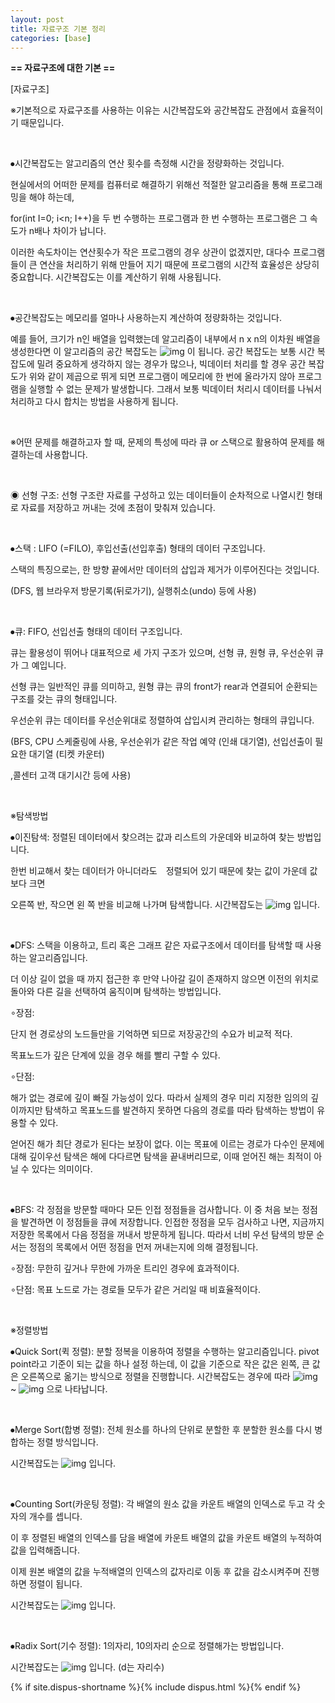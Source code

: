 ```yaml
---
layout: post
title: 자료구조 기본 정리
categories: [base]
---
```


**== 자료구조에 대한 기본 ==**<br>

[자료구조]

※기본적으로 자료구조를 사용하는 이유는 시간복잡도와 공간복잡도 관점에서 효율적이기 때문입니다.

​     

⦁시간복잡도는 알고리즘의 연산 횟수를 측정해 시간을 정량화하는 것입니다.

현실에서의 어떠한 문제를 컴퓨터로 해결하기 위해선 적절한 알고리즘을 통해 프로그래밍을 해야 하는데,

for(int I=0; i<n; I++)을 두 번 수행하는 프로그램과 한 번 수행하는 프로그램은 그 속도가 n배나 차이가 납니다.

이러한 속도차이는 연산횟수가 작은 프로그램의 경우 상관이 없겠지만, 대다수 프로그램들이 큰 연산을 처리하기 위해 만들어 지기 때문에 프로그램의 시간적 효율성은 상당히 중요합니다. 시간복잡도는 이를 계산하기 위해 사용됩니다.

​     

⦁공간복잡도는 메모리를 얼마나 사용하는지 계산하여 정량화하는 것입니다.

예를 들어, 크기가 n인 배열을 입력했는데 알고리즘이 내부에서 n x n의 이차원 배열을 생성한다면 이 알고리즘의 공간 복잡도는   ![img](file:///C:\Users\User\AppData\Local\Temp\DRW00002ea4612f.gif)  이 됩니다. 공간 복잡도는 보통 시간 복잡도에 밀려 중요하게 생각하지 않는 경우가 많으나, 빅데이터 처리를 할 경우 공간 복잡도가 위와 같이 제곱으로 뛰게 되면 프로그램이 메모리에 한 번에 올라가지 않아 프로그램을 실행할 수 없는 문제가 발생합니다. 그래서 보통 빅데이터 처리시 데이터를 나눠서 처리하고 다시 합치는 방법을 사용하게 됩니다.

​     

※어떤 문제를 해결하고자 할 때, 문제의 특성에 따라 큐 or 스택으로 활용하여 문제를 해결하는데 사용합니다.

​     

◉ 선형 구조: 선형 구조란 자료를 구성하고 있는 데이터들이 순차적으로 나열시킨 형태로 자료를 저장하고 꺼내는 것에 초점이 맞춰져 있습니다.

​     

⦁스택 : LIFO (=FILO), 후입선출(선입후출) 형태의 데이터 구조입니다.

스택의 특징으로는, 한 방향 끝에서만 데이터의 삽입과 제거가 이루어진다는 것입니다.

(DFS, 웹 브라우저 방문기록(뒤로가기), 실행취소(undo) 등에 사용)

​     

⦁큐: FIFO, 선입선출 형태의 데이터 구조입니다.

큐는 활용성이 뛰어나 대표적으로 세 가지 구조가 있으며, 선형 큐, 원형 큐, 우선순위 큐가 그 예입니다.

선형 큐는 일반적인 큐를 의미하고, 원형 큐는 큐의 front가 rear과 연결되어 순환되는 구조를 갖는 큐의 형태입니다.

우선순위 큐는 데이터를 우선순위대로 정렬하여 삽입시켜 관리하는 형태의 큐입니다.

(BFS, CPU 스케줄링에 사용, 우선순위가 같은 작업 예약 (인쇄 대기열), 선입선출이 필요한 대기열 (티켓 카운터)

,콜센터 고객 대기시간 등에 사용)

​     

※탐색방법

⦁이진탐색: 정렬된 데이터에서 찾으려는 값과 리스트의 가운데와 비교하여 찾는 방법입니다.

한번 비교해서 찾는 데이터가 아니더라도　정렬되어 있기 때문에 찾는 값이 가운데 값보다 크면

오른쪽 반, 작으면 왼 쪽 반을 비교해 나가며 탐색합니다. 시간복잡도는   ![img](file:///C:\Users\User\AppData\Local\Temp\DRW00002ea46131.gif)  입니다.

​     

⦁DFS: 스택을 이용하고, 트리 혹은 그래프 같은 자료구조에서 데이터를 탐색할 때 사용하는 알고리즘입니다.

더 이상 길이 없을 때 까지 접근한 후 만약 나아갈 길이 존재하지 않으면 이전의 위치로 돌아와 다른 길을 선택하여 움직이며 탐색하는 방법입니다.

∘장점:

단지 현 경로상의 노드들만을 기억하면 되므로 저장공간의 수요가 비교적 적다. 

목표노드가 깊은 단계에 있을 경우 해를 빨리 구할 수 있다.

∘단점:

해가 없는 경로에 깊이 빠질 가능성이 있다. 따라서 실제의 경우 미리 지정한 임의의 깊이까지만 탐색하고 목표노드를 발견하지 못하면 다음의 경로를 따라 탐색하는 방법이 유용할 수 있다. 

얻어진 해가 최단 경로가 된다는 보장이 없다. 이는 목표에 이르는 경로가 다수인 문제에 대해 깊이우선 탐색은 해에 다다르면 탐색을 끝내버리므로, 이때 얻어진 해는 최적이 아닐 수 있다는 의미이다.

​     

⦁BFS: 각 정점을 방문할 때마다 모든 인접 정점들을 검사합니다. 이 중 처음 보는 정점을 발견하면 이 정점들을 큐에 저장합니다. 인접한 정점을 모두 검사하고 나면, 지금까지 저장한 목록에서 다음 정점을 꺼내서 방문하게 됩니다. 따라서 너비 우선 탐색의 방문 순서는 정점의 목록에서 어떤 정점을 먼저 꺼내는지에 의해 결정됩니다.

∘장점: 무한히 깊거나 무한에 가까운 트리인 경우에 효과적이다.

∘단점: 목표 노드로 가는 경로들 모두가 같은 거리일 때 비효율적이다.

​     

※정렬방법

⦁Quick Sort(퀵 정렬): 분할 정복을 이용하여 정렬을 수행하는 알고리즘입니다. pivot point라고 기준이 되는 값을 하나 설정 하는데, 이 값을 기준으로 작은 값은 왼쪽, 큰 값은 오른쪽으로 옮기는 방식으로 정렬을 진행합니다. 시간복잡도는 경우에 따라   ![img](file:///C:\Users\User\AppData\Local\Temp\DRW00002ea46133.gif)   ~   ![img](file:///C:\Users\User\AppData\Local\Temp\DRW00002ea46135.gif)  으로 나타납니다.

​     

⦁Merge Sort(합병 정렬): 전체 원소를 하나의 단위로 분할한 후 분할한 원소를 다시 병합하는 정렬 방식입니다.

시간복잡도는   ![img](file:///C:\Users\User\AppData\Local\Temp\DRW00002ea46137.gif)  입니다.

​     

⦁Counting Sort(카운팅 정렬): 각 배열의 원소 값을 카운트 배열의 인덱스로 두고 각 숫자의 개수를 셉니다.

이 후 정렬된 배열의 인덱스를 담을 배열에 카운트 배열의 값을 카운트 배열의 누적하여 값을 입력해줍니다.

이제 원본 배열의 값을 누적배열의 인덱스의 값자리로 이동 후 값을 감소시켜주며 진행하면 정렬이 됩니다.

시간복잡도는   ![img](file:///C:\Users\User\AppData\Local\Temp\DRW00002ea46139.gif)  입니다.

​     

⦁Radix Sort(기수 정렬): 1의자리, 10의자리 순으로 정렬해가는 방법입니다.

시간복잡도는   ![img](file:///C:\Users\User\AppData\Local\Temp\DRW00002ea4613b.gif)  입니다. (d는 자리수)

{% if site.dispus-shortname %}{% include dispus.html %}{% endif %}